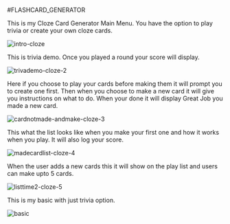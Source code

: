 #FLASHCARD_GENERATOR

This is my Cloze Card Generator Main Menu.
You have the option to play trivia or create your own cloze cards.

![intro-cloze](https://user-images.githubusercontent.com/28733244/30969979-f30df2d4-a431-11e7-852e-9bf9422751d0.gif)

This is trivia demo. Once you played a round your score will display.

![trivademo-cloze-2](https://user-images.githubusercontent.com/28733244/30969999-07fbd9b8-a432-11e7-850a-e9c149df6bad.gif)

Here if you choose to play your cards before making them it will prompt you to create one first. Then when you choose to make a new card it will give you instructions on what to do. When your done it will display Great Job you made a new card.

![cardnotmade-andmake-cloze-3](https://user-images.githubusercontent.com/28733244/30970027-1bd2b4ac-a432-11e7-8514-6ad567ec68e2.gif)

This what the list looks like when you make your first one and how it works when you play. It will also log your score.

![madecardlist-cloze-4](https://user-images.githubusercontent.com/28733244/30970040-29b648f4-a432-11e7-92a7-df826993da14.gif)

When the user adds a new cards this it will show on the play list and users can make upto 5 cards.

![listtime2-cloze-5](https://user-images.githubusercontent.com/28733244/30970065-390f51e2-a432-11e7-929b-4ea722cd4662.gif)


This is my basic with just trivia option.

![basic](https://user-images.githubusercontent.com/28733244/30970090-45476152-a432-11e7-881a-96fdc2ee4241.gif)
